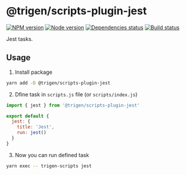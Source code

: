 # @trigen/scripts-plugin-jest

[![NPM version][npm]][npm-url]
[![Node version][node]][node-url]
[![Dependencies status][deps]][deps-url]
[![Build status][build]][build-url]

[npm]: https://img.shields.io/npm/v/%40trigen/scripts-plugin-jest.svg
[npm-url]: https://www.npmjs.com/package/@trigen/scripts-plugin-jest

[node]: https://img.shields.io/node/v/%40trigen/scripts-plugin-jest.svg
[node-url]: https://nodejs.org

[deps]: https://img.shields.io/librariesio/release/npm/@trigen/scripts-plugin-jest
[deps-url]: https://libraries.io/npm/@trigen%2Fscripts-plugin-jest/tree

[build]: https://img.shields.io/github/workflow/status/TrigenSoftware/scripts/CI.svg
[build-url]: https://github.com/TrigenSoftware/scripts/actions

Jest tasks.

## Usage

1. Install package

```bash
yarn add -D @trigen/scripts-plugin-jest
```

2. Dfine task in `scripts.js` file (or `scripts/index.js`)

```js
import { jest } from '@trigen/scripts-plugin-jest'

export default {
  jest: {
    title: 'Jest',
    run: jest()
  }
}
```

3. Now you can run defined task

```bash
yarn exec -- trigen-scripts jest
```
